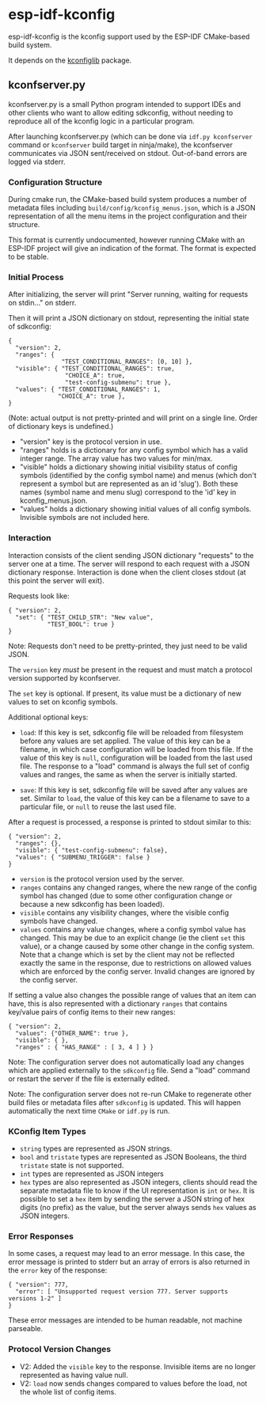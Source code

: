 # esp-idf-kconfig

esp-idf-kconfig is the kconfig support used by the ESP-IDF CMake-based build system.

It depends on the [kconfiglib](https://github.com/ulfalizer/Kconfiglib) package.

## kconfserver.py

kconfserver.py is a small Python program intended to support IDEs and other clients who want to allow editing sdkconfig, without needing to reproduce all of the kconfig logic in a particular program.

After launching kconfserver.py (which can be done via `idf.py kconfserver` command or `kconfserver` build target in ninja/make), the kconfserver communicates via JSON sent/received on stdout. Out-of-band errors are logged via stderr.

### Configuration Structure

During cmake run, the CMake-based build system produces a number of metadata files including `build/config/kconfig_menus.json`, which is a JSON representation of all the menu items in the project configuration and their structure.

This format is currently undocumented, however running CMake with an ESP-IDF project will give an indication of the format. The format is expected to be stable.

### Initial Process

After initializing, the server will print "Server running, waiting for requests on stdin..." on stderr.

Then it will print a JSON dictionary on stdout, representing the initial state of sdkconfig:

```
{
  "version": 2,
  "ranges": {
               "TEST_CONDITIONAL_RANGES": [0, 10] },
  "visible": { "TEST_CONDITIONAL_RANGES": true,
                "CHOICE_A": true,
                "test-config-submenu": true },
  "values": { "TEST_CONDITIONAL_RANGES": 1,
              "CHOICE_A": true },
}
```

(Note: actual output is not pretty-printed and will print on a single line. Order of dictionary keys is undefined.)

* "version" key is the protocol version in use.
* "ranges" holds is a dictionary for any config symbol which has a valid integer range. The array value has two values for min/max.
* "visible" holds a dictionary showing initial visibility status of config symbols (identified by the config symbol name) and menus (which don't represent a symbol but are represented as an id 'slug'). Both these names (symbol name and menu slug) correspond to the 'id' key in kconfig_menus.json.
* "values" holds a dictionary showing initial values of all config symbols. Invisible symbols are not included here.

### Interaction

Interaction consists of the client sending JSON dictionary "requests" to the server one at a time. The server will respond to each request with a JSON dictionary response. Interaction is done when the client closes stdout (at this point the server will exit).

Requests look like:

```
{ "version": 2,
  "set": { "TEST_CHILD_STR": "New value",
           "TEST_BOOL": true }
}
```

Note: Requests don't need to be pretty-printed, they just need to be valid JSON.

The `version` key *must* be present in the request and must match a protocol version supported by kconfserver.

The `set` key is optional. If present, its value must be a dictionary of new values to set on kconfig symbols.

Additional optional keys:

* `load`: If this key is set, sdkconfig file will be reloaded from filesystem before any values are set applied. The value of this key can be a filename, in which case configuration will be loaded from this file. If the value of this key is `null`, configuration will be loaded from the last used file. The response to a "load" command is always the full set of config values and ranges, the same as when the server is initially started.

* `save`: If this key is set, sdkconfig file will be saved after any values are set. Similar to `load`, the value of this key can be a filename to save to a particular file, or `null` to reuse the last used file.

After a request is processed, a response is printed to stdout similar to this:

```
{ "version": 2,
  "ranges": {},
  "visible": { "test-config-submenu": false},
  "values": { "SUBMENU_TRIGGER": false }
}
```

* `version` is the protocol version used by the server.
* `ranges` contains any changed ranges, where the new range of the config symbol has changed (due to some other configuration change or because a new sdkconfig has been loaded).
* `visible` contains any visibility changes, where the visible config symbols have changed.
* `values` contains any value changes, where a config symbol value has changed. This may be due to an explicit change (ie the client `set` this value), or a change caused by some other change in the config system. Note that a change which is set by the client may not be reflected exactly the same in the response, due to restrictions on allowed values which are enforced by the config server. Invalid changes are ignored by the config server.

If setting a value also changes the possible range of values that an item can have, this is also represented with a dictionary `ranges` that contains key/value pairs of config items to their new ranges:

```
{ "version": 2,
  "values": {"OTHER_NAME": true },
  "visible": { },
  "ranges" : { "HAS_RANGE" : [ 3, 4 ] } }
```

Note: The configuration server does not automatically load any changes which are applied externally to the `sdkconfig` file. Send a "load" command or restart the server if the file is externally edited.

Note: The configuration server does not re-run CMake to regenerate other build files or metadata files after `sdkconfig` is updated. This will happen automatically the next time ``CMake`` or ``idf.py`` is run.

### KConfig Item Types

* `string` types are represented as JSON strings.
* `bool` and `tristate` types are represented as JSON Booleans, the third `tristate` state is not supported.
* `int` types are represented as JSON integers
* `hex` types are also represented as JSON integers, clients should read the separate metadata file to know if the UI representation is `int` or `hex`. It is possible to set a `hex` item by sending the server a JSON string of hex digits (no prefix) as the value, but the server always sends `hex` values as JSON integers.

### Error Responses

In some cases, a request may lead to an error message. In this case, the error message is printed to stderr but an array of errors is also returned in the `error` key of the response:

```
{ "version": 777,
  "error": [ "Unsupported request version 777. Server supports versions 1-2" ]
}
```

These error messages are intended to be human readable, not machine parseable.

### Protocol Version Changes

* V2: Added the `visible` key to the response. Invisible items are no longer represented as having value null.
* V2: `load` now sends changes compared to values before the load, not the whole list of config items.
